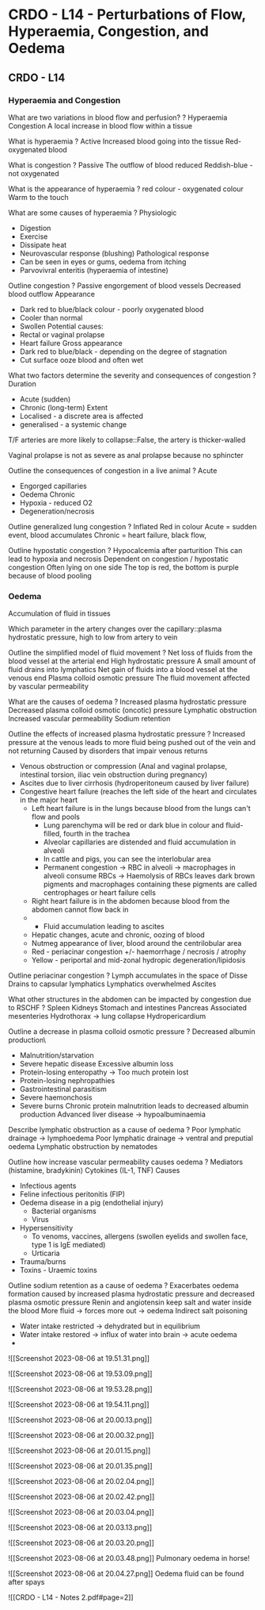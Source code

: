 # CRDO - L14 - Perturbations of Flow, Hyperaemia, Congestion, and Oedema

## CRDO - L14

### Hyperaemia and Congestion

What are two variations in blood flow and perfusion?
?
Hyperaemia
Congestion
A local increase in blood flow within a tissue

What is hyperaemia
?
Active
Increased blood going into the tissue
Red-oxygenated blood

What is congestion
?
Passive
The outflow of blood reduced
Reddish-blue - not oxygenated

What is the appearance of hyperaemia
?
red colour - oxygenated colour
Warm to the touch

What are some causes of hyperaemia
?
Physiologic
- Digestion
- Exercise
- Dissipate heat
- Neurovascular response (blushing)
Pathological response
- Can be seen in eyes or gums, oedema from itching
- Parvovivral enteritis (hyperaemia of intestine)

Outline congestion
?
Passive engorgement of blood vessels
Decreased blood outflow
Appearance
- Dark red to blue/black colour - poorly oxygenated blood
- Cooler than normal
- Swollen
Potential causes:
- Rectal or vaginal prolapse
- Heart failure
Gross appearance
- Dark red to blue/black - depending on the degree of stagnation
- Cut surface ooze blood and often wet

What two factors determine the severity and consequences of congestion
?
Duration 
- Acute (sudden)
- Chronic (long-term)
Extent
- Localised - a discrete area is affected
- generalised - a systemic change

T/F arteries are more likely to collapse::False, the artery is thicker-walled

Vaginal prolapse is not as severe as anal prolapse because no sphincter

Outline the consequences of congestion in a live animal
?
Acute
- Engorged capillaries
- Oedema
Chronic
- Hypoxia - reduced O2
- Degeneration/necrosis

Outline generalized lung congestion
?
Inflated
Red in colour
Acute = sudden event, blood accumulates
Chronic = heart failure, black flow, 

Outline hypostatic congestion
?
Hypocalcemia after parturition
This can lead to hypoxia and necrosis
Dependent on congestion / hypostatic congestion
Often lying on one side
The top is red, the bottom is purple because of blood pooling

### Oedema

Accumulation of fluid in tissues

Which parameter in the artery changes over the capillary::plasma hydrostatic pressure, high to low from artery to vein

Outline the simplified model of fluid movement
?
Net loss of fluids from the blood vessel at the arterial end
High hydrostatic pressure
A small amount of fluid drains into lymphatics
Net gain of fluids into a blood vessel at the venous end
Plasma colloid osmotic pressure
The fluid movement affected by vascular permeability

What are the causes of oedema
?
Increased plasma hydrostatic pressure
Decreased plasma colloid osmotic (oncotic) pressure
Lymphatic obstruction
Increased vascular permeability
Sodium retention

Outline the effects of increased plasma hydrostatic pressure
?
Increased pressure at the venous leads to more fluid being pushed out of the vein and not returning
Caused by disorders that impair venous returns
- Venous obstruction or compression (Anal and vaginal prolapse, intestinal torsion, iliac vein obstruction during pregnancy)
- Ascites due to liver cirrhosis (hydroperitoneum caused by liver failure)
- Congestive heart failure (reaches the left side of the heart and circulates in the major heart
  - Left heart failure is in the lungs because blood from the lungs can't flow and pools
    - Lung parenchyma will be red or dark blue in colour and fluid-filled, fourth in the trachea
    - Alveolar capillaries are distended and fluid accumulation in alveoli
    - In cattle and pigs, you can see the interlobular area
    - Permanent congestion -> RBC in alveoli -> macrophages in alveoli consume RBCs -> Haemolysis of RBCs leaves dark brown pigments and macrophages containing these pigments are called centrophages or heart failure cells
  - Right heart failure is in the abdomen because blood from the abdomen cannot flow back in
  - - Fluid accumulation leading to ascites
  - Hepatic changes, acute and chronic, oozing of blood
  - Nutmeg appearance of liver, blood around the centrilobular area
  - Red - periacinar congestion +/- haemorrhage / necrosis / atrophy
  - Yellow - periportal and mid-zonal hydropic degeneration/lipidosis

Outline periacinar congestion
?
Lymph accumulates in the space of Disse
Drains to capsular lymphatics
Lymphatics overwhelmed
Ascites

What other structures in the abdomen can be impacted by congestion due to RSCHF
?
Spleen
Kidneys
Stomach and intestines
Pancreas
Associated mesenteries
Hydrothorax -> lung collapse
Hydropericardium

Outline a decrease in plasma colloid osmotic pressure
?
Decreased albumin production\
- Malnutrition/starvation
- Severe hepatic disease
Excessive albumin loss
- Protein-losing enteropathy -> Too much protein lost
- Protein-losing nephropathies
- Gastrointestinal parasitism
- Severe haemonchosis
- Severe burns
Chronic protein malnutrition leads to decreased albumin production
Advanced liver disease -> hypoalbuminaemia

Describe lymphatic obstruction as a cause of oedema
?
Poor lymphatic drainage -> lymphoedema
Poor lymphatic drainage -> ventral and preputial oedema
Lymphatic obstruction by nematodes

Outline how increase vascular permeability causes oedema
?
Mediators (histamine, bradykinin)
Cytokines (IL-1, TNF)
Causes
- Infectious agents
- Feline infectious peritonitis (FIP)
- Oedema disease in a pig (endothelial injury)
  - Bacterial organisms
  - Virus
- Hypersensitivity
  - To venoms, vaccines, allergens (swollen eyelids and swollen face, type 1 is IgE mediated)
  - Urticaria
- Trauma/burns
- Toxins - Uraemic toxins

Outline sodium retention as a cause of oedema
?
Exacerbates oedema formation caused by increased plasma hydrostatic pressure and decreased plasma osmotic pressure
Renin and angiotensin keep salt and water inside the blood
More fluid -> forces more out -> oedema
Indirect salt poisoning
- Water intake restricted -> dehydrated but in equilibrium
- Water intake restored -> influx of water into brain -> acute oedema
- 
![[Screenshot 2023-08-06 at 19.51.31.png]]

![[Screenshot 2023-08-06 at 19.53.09.png]]

![[Screenshot 2023-08-06 at 19.53.28.png]]

![[Screenshot 2023-08-06 at 19.54.11.png]]

![[Screenshot 2023-08-06 at 20.00.13.png]]

![[Screenshot 2023-08-06 at 20.00.32.png]]

![[Screenshot 2023-08-06 at 20.01.15.png]]

![[Screenshot 2023-08-06 at 20.01.35.png]]

![[Screenshot 2023-08-06 at 20.02.04.png]]

![[Screenshot 2023-08-06 at 20.02.42.png]]

![[Screenshot 2023-08-06 at 20.03.04.png]]

![[Screenshot 2023-08-06 at 20.03.13.png]]

![[Screenshot 2023-08-06 at 20.03.20.png]]

![[Screenshot 2023-08-06 at 20.03.48.png]]
Pulmonary oedema in horse!

![[Screenshot 2023-08-06 at 20.04.27.png]]
Oedema fluid can be found after spays

![[CRDO - L14 - Notes 2.pdf#page=2]]

```
```